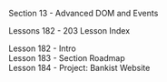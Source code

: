 Section  13 - Advanced DOM and Events

Lessons 182 - 203 Lesson Index

Lesson 182 - Intro   <br>
Lesson 183 - Section Roadmap   <br>
Lesson 184 - Project: Bankist Website   <br>